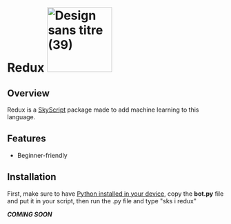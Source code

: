 # Redux <img width="150" alt="Design sans titre (39)" src="https://github.com/nneijs/redux/assets/141363159/b092d206-0eac-4672-890f-524b5788de6d">

## Overview

Redux is a [SkyScript](https://skyscript.js.org) package made to add machine learning to this language.

## Features

- Beginner-friendly

## Installation

First, make sure to have [Python installed in your device](https://python.org/download), copy the **bot.py** file and put it in your script, then run the .py file and type "sks i redux"

***COMING SOON***

